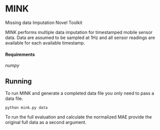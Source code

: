 # MINK

Missing data Imputation Novel Toolkit

MINK performs multiple data imputation for timestamped mobile sensor data.
Data are assumed to be sampled at 1Hz and all sensor readings are available for each available
timestamp.


#### Requirements
*numpy*


## Running
To run MINK and generate a completed data file you only need to pass a data file.
```
python mink.py data
```

To run the full evaluation and calculate the normalized MAE provide the original full data as a
second argument.
